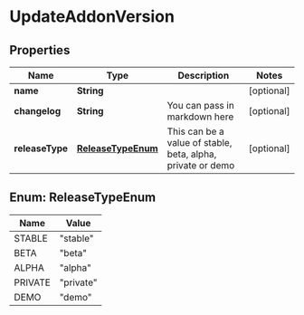 # UpdateAddonVersion

## Properties
Name | Type | Description | Notes
------------ | ------------- | ------------- | -------------
**name** | **String** |  |  [optional]
**changelog** | **String** | You can pass in markdown here  |  [optional]
**releaseType** | [**ReleaseTypeEnum**](#ReleaseTypeEnum) | This can be a value of stable, beta, alpha, private or demo  |  [optional]

<a name="ReleaseTypeEnum"></a>
## Enum: ReleaseTypeEnum
Name | Value
---- | -----
STABLE | &quot;stable&quot;
BETA | &quot;beta&quot;
ALPHA | &quot;alpha&quot;
PRIVATE | &quot;private&quot;
DEMO | &quot;demo&quot;
